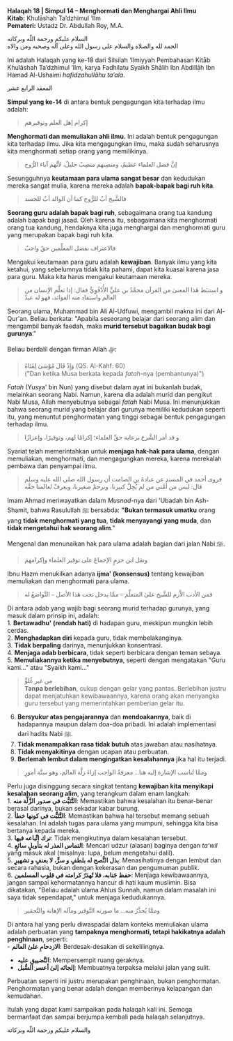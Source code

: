 **Halaqah 18 | Simpul 14 – Menghormati dan Menghargai Ahli Ilmu**  
**Kitab:** Khulāshah Ta’dzhimul ‘Ilm  
**Pemateri:** Ustadz Dr. Abdullah Roy, M.A.  

<span dir="rtl" style="text-align:right; font-family:'Scheherazade',serif;">السلام عليكم ورحمة اللّه وبركاته</span>  
<span dir="rtl" style="text-align:right; font-family:'Scheherazade',serif;">الحمد لله والصلاة والسلام على رسول الله وعلى آله وصحبه ومن والاه</span>  

<span style="text-align:justify;">Ini adalah Halaqah yang ke-18 dari Silsilah ‘Ilmiyyah Pembahasan Kitāb Khulāshah Ta’dzhimul ‘Ilm, karya Fadhilatu Syaikh Shālih Ibn Abdillāh Ibn Hamad Al-Ushaimi *hafidzahullāhu ta’ala*.</span>  

<span dir="rtl" style="text-align:right; font-family:'Scheherazade',serif;">المعقد الرابع عشر</span>  

<span style="text-align:justify;">**Simpul yang ke-14** di antara bentuk pengagungan kita terhadap ilmu adalah:</span>  

> <span dir="rtl" style="text-align:right; font-family:'Scheherazade',serif;">إكرام إهل العلم وتوقيرهم</span>  

<span style="text-align:justify;">**Menghormati dan memuliakan ahli ilmu.** Ini adalah bentuk pengagungan kita terhadap ilmu. Jika kita mengagungkan ilmu, maka sudah seharusnya kita menghormati setiap orang yang memilikinya.</span>  

> <span dir="rtl" style="text-align:right; font-family:'Scheherazade',serif;">إنَّ فضل العلماء عظيمٌ، ومنصِبهم منصِبٌ جليلٌ، لأنَّهم آباء الرُّوح</span>  

<span style="text-align:justify;">Sesungguhnya **keutamaan para ulama sangat besar** dan kedudukan mereka sangat mulia, karena mereka adalah **bapak-bapak bagi ruh kita**.</span>  

> <span dir="rtl" style="text-align:right; font-family:'Scheherazade',serif;">فالشَّيخ أبٌ للرُّوح كما أن الوالد أبٌ للجسد</span>  

<span style="text-align:justify;">**Seorang guru adalah bapak bagi ruh**, sebagaimana orang tua kandung adalah bapak bagi jasad. Oleh karena itu, sebagaimana kita menghormati orang tua kandung, hendaknya kita juga menghargai dan menghormati guru yang merupakan bapak bagi ruh kita.</span>  

> <span dir="rtl" style="text-align:right; font-family:'Scheherazade',serif;">فالاعتراف بفضل المعلِّمين حقٌ واجبٌ</span>  

<span style="text-align:justify;">Mengakui keutamaan para guru adalah **kewajiban**. Banyak ilmu yang kita ketahui, yang sebelumnya tidak kita pahami, dapat kita kuasai karena jasa para guru. Maka kita harus mengakui keutamaan mereka.</span>  

> <span dir="rtl" style="text-align:right; font-family:'Scheherazade',serif;">و استنبَط هٰذا المعنىٰ من القرآن محمَّدُ بن عليٍّ الأُدْفُوِيُّ فقال: إذا تعلَّم الإنسان من العالم واستفاد منه الفوائد، فهو له عبدٌ</span>  

<span style="text-align:justify;">Seorang ulama, Muhammad bin Ali Al-Udfuwi, mengambil makna ini dari Al-Qur'an. Beliau berkata: "Apabila seseorang belajar dari seorang alim dan mengambil banyak faedah, maka **murid tersebut bagaikan budak bagi gurunya**."</span>  

<span style="text-align:justify;">Beliau berdalil dengan firman Allah ﷻ:</span>  

> <span dir="rtl" style="text-align:right; font-family:'Scheherazade',serif;">وَإِذْ قَالَ مُوْسَىٰ لِفَتَاهُ</span> (QS. Al-Kahf: 60)  
<span style="text-align:justify;">("Dan ketika Musa berkata kepada *fatah*-nya (pembantunya)")</span>  

<span style="text-align:justify;">*Fatah* (Yusya' bin Nun) yang disebut dalam ayat ini bukanlah budak, melainkan seorang Nabi. Namun, karena dia adalah murid dan pengikut Nabi Musa, Allah menyebutnya sebagai *fatah* Nabi Musa. Ini menunjukkan bahwa seorang murid yang belajar dari gurunya memiliki kedudukan seperti itu, yang menuntut penghormatan yang tinggi sebagai bentuk pengagungan terhadap ilmu.</span>  

> <span dir="rtl" style="text-align:right; font-family:'Scheherazade',serif;">و قد أمر الشَّرع برعاية حقِّ العلماء؛ إكرامًا لهم، وتوقيرًا، وإعزازًا</span>  

<span style="text-align:justify;">Syariat telah memerintahkan untuk **menjaga hak-hak para ulama**, dengan memuliakan, menghormati, dan mengagungkan mereka, karena merekalah pembawa dan penyampai ilmu.</span>  

> <span dir="rtl" style="text-align:right; font-family:'Scheherazade',serif;">فروى أحمد في المسند عن عبادةَ بنِ الصامت أن رسول الله صلى الله عليه وسلم قال: ليس من أُمَّتي من لم يُجِلَّ كبيرنا، ويرحمْ صغيرنا، ويعرفْ لعالمنا حقَّه</span>  

<span style="text-align:justify;">Imam Ahmad meriwayatkan dalam *Musnad*-nya dari 'Ubadah bin Ash-Shamit, bahwa Rasulullah ﷺ bersabda: **"Bukan termasuk umatku** orang yang **tidak menghormati yang tua**, **tidak menyayangi yang muda**, dan **tidak mengetahui hak seorang alim**."</span>  

<span style="text-align:justify;">Mengenal dan menunaikan hak para ulama adalah bagian dari jalan Nabi ﷺ.</span>  

> <span dir="rtl" style="text-align:right; font-family:'Scheherazade',serif;">ونقل ابن حزمٍ الإجماعَ على توقير العلماء وإكرامهم</span>  

<span style="text-align:justify;">Ibnu Hazm menukilkan adanya **ijma' (konsensus)** tentang kewajiban memuliakan dan menghormati para ulama.</span>  

> <span dir="rtl" style="text-align:right; font-family:'Scheherazade',serif;">فمن الأدب الاَّزم للشَّيخ علىٰ المتعلِّم – ممَّا يدخل تحت هٰذا الأصل – التَّواضعُ له</span>  

<span style="text-align:justify;">Di antara adab yang wajib bagi seorang murid terhadap gurunya, yang masuk dalam prinsip ini, adalah:</span>  
<span style="text-align:justify;">1.  **Bertawadhu' (rendah hati)** di hadapan guru, meskipun mungkin lebih cerdas.  
2.  **Menghadapkan diri** kepada guru, tidak membelakanginya.  
3.  **Tidak berpaling** darinya, menunjukkan konsentrasi.  
4.  **Menjaga adab berbicara**, tidak seperti berbicara dengan teman sebaya.  
5.  **Memuliakannya ketika menyebutnya**, seperti dengan mengatakan "Guru kami..." atau "Syaikh kami..."  
> <span dir="rtl" style="text-align:right; font-family:'Scheherazade',serif;">من غير غُلوٍّ</span>  
**Tanpa berlebihan**, cukup dengan gelar yang pantas. Berlebihan justru dapat menjatuhkan kewibawaannya, karena orang akan menyangka guru tersebut yang memerintahkan pemberian gelar itu.  
6.  **Bersyukur atas pengajarannya** dan **mendoakannya**, baik di hadapannya maupun dalam doa-doa pribadi. Ini adalah implementasi dari hadits Nabi ﷺ.  
7.  **Tidak menampakkan rasa tidak butuh** atas jawaban atau nasihatnya.  
8.  **Tidak menyakitinya** dengan ucapan atau perbuatan.  
9.  **Berlemah lembut dalam mengingatkan kesalahannya** jika hal itu terjadi.</span>  

> <span dir="rtl" style="text-align:right; font-family:'Scheherazade',serif;">وممَّا تُناسب الإشارة إليه هنا... معرفةُ الواجب إزاءَ زلَّة العالم، وهو ستَّة أمورٍ</span>  

<span style="text-align:justify;">Perlu juga disinggung secara singkat tentang **kewajiban kita menyikapi kesalahan seorang alim**, yang terangkum dalam enam langkah:</span>  
<span style="text-align:justify;">1.  <b>التَّثبُّت في صدور الزَّلَّة منه</b>: Memastikan bahwa kesalahan itu benar-benar berasal darinya, bukan sekadar kabar burung.  
2.  <b>التَّثبُّت في كونها خطأ</b>: Memastikan bahwa hal tersebut memang sebuah kesalahan. Ini adalah tugas para ulama yang mumpuni, sehingga kita bisa bertanya kepada mereka.  
3.  <b>ترك اتِّباعه فيها</b>: Tidak mengikutinya dalam kesalahan tersebut.  
4.  <b>التماس العذر له بتأويلٍ سائعٍ</b>: Mencari udzur (alasan) baginya dengan *ta'wil* yang masuk akal (misalnya: lupa, belum mengetahui dalil).  
5.  <b>بذل النُّصح له بلطفٍ و سرٍّ، لا بعنفٍ و تشهيرٍ</b>: Menasihatinya dengan lembut dan secara rahasia, bukan dengan kekerasan dan pengumuman publik.  
6.  <b>حفظ جَنابه، فلا تُهدَرُ كرامته في قلوب المسلمين</b>: Menjaga kewibawaannya, jangan sampai kehormatannya hancur di hati kaum muslimin. Bisa dikatakan, "Beliau adalah ulama Ahlus Sunnah, namun dalam masalah ini saya tidak sependapat," untuk menjaga kedudukannya.</span>  

> <span dir="rtl" style="text-align:right; font-family:'Scheherazade',serif;">وممَّا يُحذَّرُ منه... ما صورته التَّوقير ومآله الإهانة والتَّحقير</span>  

<span style="text-align:justify;">Di antara hal yang perlu diwaspadai dalam konteks memuliakan ulama adalah perbuatan yang **tampaknya menghormati, tetapi hakikatnya adalah penghinaan**, seperti:</span>  
<span style="text-align:justify;">-   <b>الازدحامِ علىٰ العالم</b>: Berdesak-desakan di sekelilingnya.  
-   <b>التَّضييقِ عليه</b>: Mempersempit ruang geraknya.  
-   <b>إلجائه إلىٰ أعسر السُّبل</b>: Membuatnya terpaksa melalui jalan yang sulit.</span>  

<span style="text-align:justify;">Perbuatan seperti ini justru merupakan penghinaan, bukan penghormatan. Penghormatan yang benar adalah dengan memberinya kelapangan dan kemudahan.</span>  

<span style="text-align:justify;">Itulah yang dapat kami sampaikan pada halaqah kali ini. Semoga bermanfaat dan sampai berjumpa kembali pada halaqah selanjutnya.</span>  

<span dir="rtl" style="text-align:right; font-family:'Scheherazade',serif;">والسلام عليكم ورحمة اللّه وبركاته</span>
